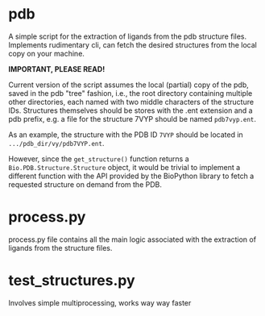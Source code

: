 # pdb
A simple script for the extraction of ligands from the pdb structure files.
Implements rudimentary cli, can fetch the desired structures from the local copy on your machine. 

**IMPORTANT, PLEASE READ!**

Current version of the script assumes the local (partial) copy of the pdb,
saved in the pdb "tree" fashion, i.e., the root directory containing 
multiple other directories, each named with two middle characters of the 
structure IDs. Structures themselves should be stores with the .ent extension
and a pdb prefix, e.g. a file for the structure 7VYP should be named `pdb7vyp.ent`.

As an example, the structure with the PDB ID `7VYP` should be located in 
`.../pdb_dir/vy/pdb7VYP.ent`.

However, since the `get_structure()` function returns a `Bio.PDB.Structure.Structure`
object, it would be trivial to implement a different function with the API provided by
the BioPython library to fetch a requested structure on demand from the PDB.

# process.py
process.py file contains all the main logic associated with the extraction of ligands from the structure files.

# test_structures.py
Involves simple multiprocessing, works way way faster
